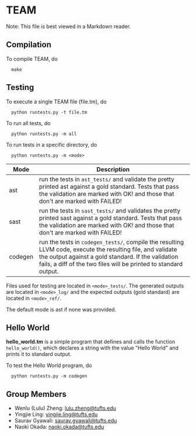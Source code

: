 # TEAM

Note: This file is best viewed in a Markdown reader.

## Compilation

To compile TEAM, do

      make

## Testing

To execute a single TEAM file (file.tm), do

      python runtests.py -t file.tm

To run all tests, do

      python runtests.py -m all

To run tests in a specific directory, do

      python runtests.py -m <mode>

| Mode    | Description                                                                                                                                                                                                                           |
| ------- | ------------------------------------------------------------------------------------------------------------------------------------------------------------------------------------------------------------------------------------- |
| ast     | run the tests in `ast_tests/` and validate the pretty printed ast against a gold standard. Tests that pass the validation are marked with OK! and those that don't are marked with FAILED!                                            |
| sast    | run the tests in `sast_tests/` and validates the pretty printed sast against a gold standard. Tests that pass the validation are marked with OK! and those that don't are marked with FAILED!                                         |
| codegen | run the tests in `codegen_tests/`, compile the resulting LLVM code, execute the resulting file, and validate the output against a gold standard. If the validation fails, a diff of the two files will be printed to standard output. |

Files used for testing are located in `<mode>_tests/`.
The generated outputs are located in `<mode>_log/` and the expected outputs (gold standard) are located in `<mode>_ref/`.

The default mode is ast if none was provided.

## Hello World

**hello_world.tm** is a simple program that defines and calls the function `hello_world()`, which declares a string with the value "Hello World" and prints it to standard output.

To test the Hello World program, do

      python runtests.py -m codegen

## Group Members

- Wenlu (Lulu) Zheng: <lulu.zheng@tufts.edu>
- Yingjie Ling: <yingjie.ling@tufts.edu>
- Saurav Gyawali: <saurav.gyawali@tufts.edu>
- Naoki Okada: <naoki.okada@tufts.edu>
